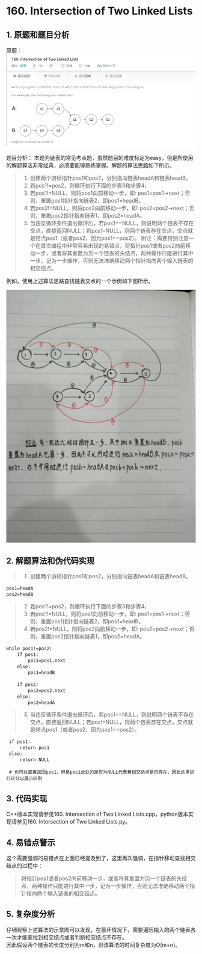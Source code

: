 # 160. Intersection of Two Linked Lists

## 1. 原题和题目分析

原题：
![avatar](https://raw.githubusercontent.com/Happyxianyueveryday/Leetcode-Notebook/master/Linked%20List/160.%20Intersection%20of%20Two%20Linked%20Lists/QQ%E6%88%AA%E5%9B%BE20190224115347.png)

题目分析：
本题为链表的常见考点题，虽然题目的难度标定为easy，但是所使用的解题算法非常经典，必须要能够熟练掌握。解题的算法思路如下所示。
> 1. 创建两个游标指针pos1和pos2，分别指向链表headA和链表headB。
> 2. 若pos1!=pos2，则循环执行下面的步骤3和步骤4，
> 3. 若pos1!=NULL，则将pos1向前移动一步，即: pos1=pos1->next；否则，重置pos1指针指向链表2，即pos1=headB。 
> 4. 若pos2!=NULL，则将pos2向前移动一步，即: pos2=pos2->next；否则，重置pos2指针指向链表1，即pos2=headA。 
> 5. 当违反循环条件退出循环后，若pos1==NULL，则说明两个链表不存在交点，直接返回NULL；若pos!=NULL，则两个链表存在交点，交点就是结点pos1（或者pos2，因为pos1==pos2）。
> 附注：需要特别注意一个在首次编程中非常容易出现的易错点，将指针pos1或者pos2向前移动一步，或者将其重置为另一个链表的头结点，两种操作只能进行其中一步，记为一步操作，否则无法准确移动两个指针指向两个输入链表的相交结点。

例如，使用上述算法思路查找链表交点的一个示例如下图所示。

![avatar](https://github.com/Happyxianyueveryday/Leetcode-Notebook/blob/master/Linked%20List/160.%20Intersection%20of%20Two%20Linked%20Lists/QQ%E5%9B%BE%E7%89%8720190224115214.jpg)

## 2. 解题算法和伪代码实现

> 1. 创建两个游标指针pos1和pos2，分别指向链表headA和链表headB。

    pos1=headA
    pos2=headB

> 2. 若pos1!=pos2，则循环执行下面的步骤3和步骤4，
> 3. 若pos1!=NULL，则将pos1向前移动一步，即: pos1=pos1->next；否则，重置pos1指针指向链表2，即pos1=headB。 
> 4. 若pos2!=NULL，则将pos2向前移动一步，即: pos2=pos2->next；否则，重置pos2指针指向链表1，即pos2=headA。 

    while pos1!=pos2:
        if pos1:
            pos1=pos1.next
        else:
            pos1=headB
        
        if pos2:
            pos2=pos2.next
        else:
            pos2=headA


> 5. 当违反循环条件退出循环后，若pos1==NULL，则说明两个链表不存在交点，直接返回NULL；若pos!=NULL，则两个链表存在交点，交点就是结点pos1（或者pos2，因为pos1==pos2）。

     if pos1:
         return pos1
     else:
         return NULL
     
     # 也可以直接返回pos1，但是pos1此处的是否为NULL代表着相交结点是否存在，因此这里进行区分以展示区别

## 3. 代码实现
C++版本实现请参见160. Intersection of Two Linked Lists.cpp，python版本实现请参见160. Intersection of Two Linked Lists.py。

## 4. 易错点警示
这个需要强调的易错点在上面已经提及到了，这里再次强调，在指针移动查找相交结点的过程中：
> 将指针pos1或者pos2向前移动一步，或者将其重置为另一个链表的头结点，两种操作只能进行其中一步，记为一步操作，否则无法准确移动两个指针指向两个输入链表的相交结点。

## 5. 复杂度分析
仔细观察上述算法的示意图可以发现，在最坏情况下，需要遍历输入的两个链表各一次才能查找到相交结点或者判断相交结点不存在。  
因此假设两个链表的长度分别为m和n，则该算法的时间复杂度为O(m+n)。







